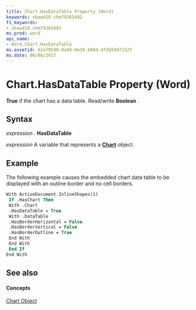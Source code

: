 ```yaml
---
title: Chart.HasDataTable Property (Word)
keywords: vbawd10.chm79365492
f1_keywords:
- vbawd10.chm79365492
ms.prod: word
api_name:
- Word.Chart.HasDataTable
ms.assetid: 62af9540-9a69-0e19-b884-4f2b5947152f
ms.date: 06/08/2017
---
```



# Chart.HasDataTable Property (Word)

 **True** if the chart has a data table. Read/write **Boolean** .


## Syntax

 _expression_ . **HasDataTable**

 _expression_ A variable that represents a **[Chart](Word.Chart.md)** object.


## Example

The following example causes the embedded chart data table to be displayed with an outline border and no cell borders.


```vb
With ActiveDocument.InlineShapes(1) 
 If .HasChart Then 
 With .Chart 
 .HasDataTable = True 
 With .DataTable 
 .HasBorderHorizontal = False 
 .HasBorderVertical = False 
 .HasBorderOutline = True 
 End With 
 End With 
 End If 
End With 

```


## See also


#### Concepts


[Chart Object](Word.Chart.md)


